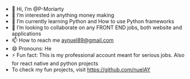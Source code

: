 - 👋 Hi, I’m @P-Moriarty
- 👀 I’m interested in anything money making
- 🌱 I’m currently learning Python and How to use Python frameworks
- 💞️ I’m looking to collaborate on any FRONT END jobs, both website and applications
- 📫 How to reach me aynuel89@gmail.com
- 😄 Pronouns: He
- ⚡ Fun fact: This is my professional account meant for serious jobs. Also for react native and python projects
- To check my fun projects, visit https://github.com/nuelAY

<!---
P-Moriarty/P-Moriarty is a ✨ special ✨ repository because its `README.md` (this file) appears on your GitHub profile.
You can click the Preview link to take a look at your changes.
--->

